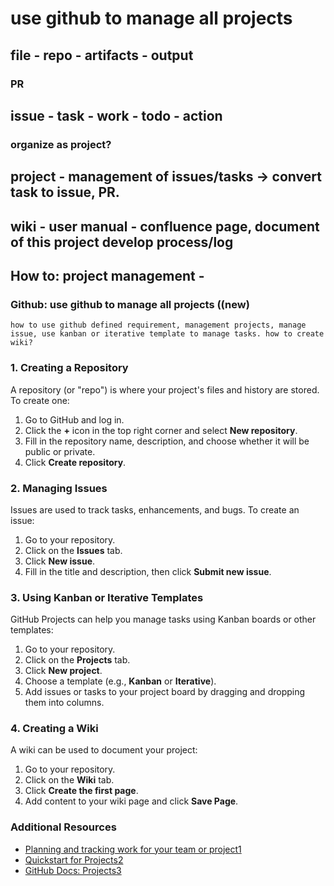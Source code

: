 #  use github to manage all projects

## file - repo - artifacts - output

### PR

## issue - task - work - todo - action

### organize as project?

## project - management of issues/tasks -> convert task to issue, PR.

## wiki - user manual - confluence page, document of this project develop process/log


## How to: project management -

### Github: use github to manage all projects ((new)

`how to use github defined requirement, management projects, manage issue, use kanban or iterative template to manage tasks. how to create wiki?`

### 1. **Creating a Repository**
A repository (or "repo") is where your project's files and history are stored. To create one:
1. Go to GitHub and log in.
2. Click the **+** icon in the top right corner and select **New repository**.
3. Fill in the repository name, description, and choose whether it will be public or private.
4. Click **Create repository**.

### 2. **Managing Issues**
Issues are used to track tasks, enhancements, and bugs. To create an issue:
1. Go to your repository.
2. Click on the **Issues** tab.
3. Click **New issue**.
4. Fill in the title and description, then click **Submit new issue**.

### 3. **Using Kanban or Iterative Templates**
GitHub Projects can help you manage tasks using Kanban boards or other templates:
1. Go to your repository.
2. Click on the **Projects** tab.
3. Click **New project**.
4. Choose a template (e.g., **Kanban** or **Iterative**).
5. Add issues or tasks to your project board by dragging and dropping them into columns.

### 4. **Creating a Wiki**
A wiki can be used to document your project:
1. Go to your repository.
2. Click on the **Wiki** tab.
3. Click **Create the first page**.
4. Add content to your wiki page and click **Save Page**.

### Additional Resources
- [Planning and tracking work for your team or project](https://docs.github.com/en/issues/tracking-your-work-with-issues/configuring-issues/planning-and-tracking-work-for-your-team-or-project)[1](https://docs.github.com/en/issues/tracking-your-work-with-issues/configuring-issues/planning-and-tracking-work-for-your-team-or-project)
- [Quickstart for Projects](https://docs.github.com/en/issues/planning-and-tracking-with-projects/learning-about-projects/quickstart-for-projects)[2](https://docs.github.com/en/issues/planning-and-tracking-with-projects/learning-about-projects/quickstart-for-projects)
- [GitHub Docs: Projects](https://docs.github.com/en/issues/planning-and-tracking-with-projects)[3](https://docs.github.com/en/issues/planning-and-tracking-with-projects)
